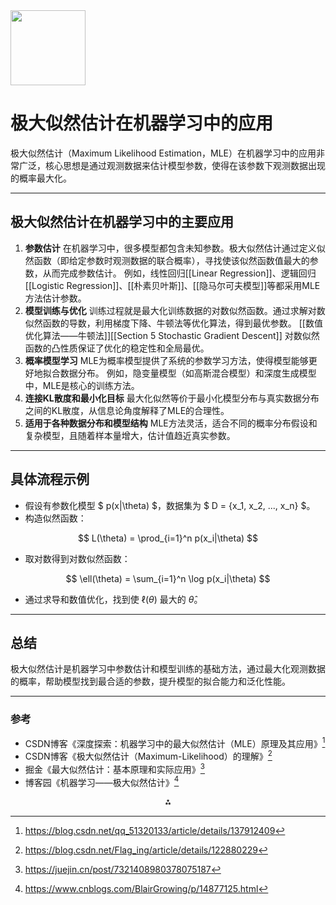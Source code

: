 <img src="https://r2cdn.perplexity.ai/pplx-full-logo-primary-dark%402x.png" class="logo" width="120"/>

# 极大似然估计在机器学习中的应用

极大似然估计（Maximum Likelihood Estimation，MLE）在机器学习中的应用非常广泛，核心思想是通过观测数据来估计模型参数，使得在该参数下观测数据出现的概率最大化。

---

## 极大似然估计在机器学习中的主要应用

1. **参数估计**
在机器学习中，很多模型都包含未知参数。极大似然估计通过定义似然函数（即给定参数时观测数据的联合概率），寻找使该似然函数值最大的参数，从而完成参数估计。
例如，线性回归[[Linear Regression]]、逻辑回归[[Logistic Regression]]、[[朴素贝叶斯]]、[[隐马尔可夫模型]]等都采用MLE方法估计参数。
2. **模型训练与优化**
训练过程就是最大化训练数据的对数似然函数。通过求解对数似然函数的导数，利用梯度下降、牛顿法等优化算法，得到最优参数。
[[数值优化算法——牛顿法]][[Section 5 Stochastic Gradient Descent]]
对数似然函数的凸性质保证了优化的稳定性和全局最优。
3. **概率模型学习**
MLE为概率模型提供了系统的参数学习方法，使得模型能够更好地拟合数据分布。
例如，隐变量模型（如高斯混合模型）和深度生成模型中，MLE是核心的训练方法。
4. **连接KL散度和最小化目标**
最大化似然等价于最小化模型分布与真实数据分布之间的KL散度，从信息论角度解释了MLE的合理性。
5. **适用于各种数据分布和模型结构**
MLE方法灵活，适合不同的概率分布假设和复杂模型，且随着样本量增大，估计值趋近真实参数。

---

## 具体流程示例

- 假设有参数化模型 \$ p(x|\theta) \$，数据集为 \$ D = \{x_1, x_2, ..., x_n\} \$。
- 构造似然函数：

$$
L(\theta) = \prod_{i=1}^n p(x_i|\theta)
$$
- 取对数得到对数似然函数：

$$
\ell(\theta) = \sum_{i=1}^n \log p(x_i|\theta)
$$
- 通过求导和数值优化，找到使 $\ell(\theta)$ 最大的 $\hat{\theta}$。

---

## 总结

极大似然估计是机器学习中参数估计和模型训练的基础方法，通过最大化观测数据的概率，帮助模型找到最合适的参数，提升模型的拟合能力和泛化性能。

---

### 参考

- CSDN博客《深度探索：机器学习中的最大似然估计（MLE）原理及其应用》[^1]
- CSDN博客《极大似然估计（Maximum-Likelihood）的理解》[^2]
- 掘金《最大似然估计：基本原理和实际应用》[^4]
- 博客园《机器学习——极大似然估计》[^3]

<div style="text-align: center">⁂</div>

[^1]: https://blog.csdn.net/qq_51320133/article/details/137912409

[^2]: https://blog.csdn.net/Flag_ing/article/details/122880229

[^3]: https://www.cnblogs.com/BlairGrowing/p/14877125.html

[^4]: https://juejin.cn/post/7321408980378075187

[^5]: https://www.cnblogs.com/LittleHann/p/7823421.html

[^6]: https://lulaoshi.info/deep-learning/linear-model/maximum-likelihood-estimation.html

[^7]: https://www.youtube.com/watch?v=BGnV4io38P4

[^8]: https://cloud.tencent.com/developer/article/1559960

